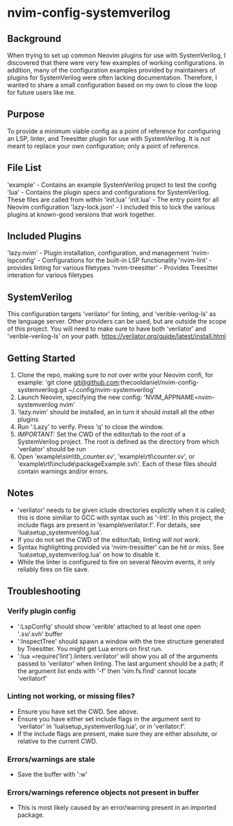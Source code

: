 # nvim-config-systemverilog

## Background
When trying to set up common Neovim plugins for use with SystemVerilog, I discovered that there were very few examples of working configurations. in addition, many of the configuration examples provided by maintainers of plugins for SystemVerilog were often lacking documentation. Therefore, I wanted to share a small configuration based on my own to close the loop for future users like me.  

## Purpose
To provide a minimum viable config as a point of reference for configuring an LSP, linter, and Treesitter plugin for use with SystemVerilog. It is *not* meant to replace your own configuration; only a point of reference.  

## File List
'example' - Contains an example SystemVerilog project to test the config
'lua' - Contains the plugin specs and configurations for SystemVerilog. These files are called from within 'init.lua'
'init.lua' - The entry point for all Neovim configuration
'lazy-lock.json' - I included this to lock the various plugins at known-good versions that work together.

## Included Plugins
'lazy.nvim' - Plugin installation, configuration, and management
'nvim-lspconfig' - Configurations for the built-in LSP functionality
'nvim-lint' - provides linting for various filetypes
'nvim-treesitter' - Provides Treesitter interation for various filetypes

## SystemVerilog
This configuration targets 'verilator' for linting, and 'verible-verilog-ls' as the language server. Other providers can be used, but are outside the scope of this project. You will need to make sure to have both 'verilator' and 'verible-verilog-ls' on your path. https://verilator.org/guide/latest/install.html 

 ## Getting Started
1. Clone the repo, making sure *to not* over write your Neovim confi, for example: 'git clone git@github.com:thecooldaniel/nvim-config-systemverilog.git ~/.config/nvim-systemverilog'
2. Launch Neovim, specifying the new config: 'NVIM_APPNAME=nvim-systemverilog nvim'
3. 'lazy.nvim' should be installed, an in turn it should install all the other plugins
4. Run ':Lazy' to verify. Press 'q' to close the window.
5. *IMPORTANT:* Set the CWD of the editor/tab to the root of a SystemVerilog project. The root is defined as the directory from which 'verilator' should be run
6. Open 'example\sim\tb_counter.sv', 'example\rtl\counter.sv', or 'example\rtl\include\packageExample.svh'. Each of these files should contain warnings and/or errors.

## Notes
- 'verilator' needs to be given iclude directories explicitly when it is called; this is done similiar to GCC with syntax such as '-Irtl'. In this project, the include flags are present in 'example\verilator.f'. For details, see 'lua\setup_systemverilog.lua'.
- If you do not set the CWD of the editor/tab, linting *will not work*.
- Syntax highlighting provided via 'nvim-tressitter' can be hit or miss. See 'lua\setup_systemverilog.lua' on how to disable it.
- While the linter is configured to fire on several Neovim events, it only reliably fires on file save.

## Troubleshooting
### Verify plugin config
- ':LspConfig' should show 'verible' attached to at least one open '*.sv/*.svh' buffer
- ':InspectTree' should spawn a window with the tree structure generated by Treesitter. You might get Lua errors on first run.
- ':lua =require('lint').linters.verilator' will show you all of the arguments passed to 'verilator' when linting. The last argument should be a path; if the argument list ends with '-f' then 'vim.fs.find' cannot locate 'verilatorf'

### Linting not working, or missing files?
- Ensure you have set the CWD. See above.
- Ensure you have either set include flags in the argument sent to 'verilator' in 'lua\setup_systemverilog.lua', or in 'verilator.f'. 
- If the include flags are present, make sure they are either absolute, or relative to the current CWD.

### Errors/warnings are stale
- Save the buffer with ':w'

### Errors/warnings reference objects not present in buffer
- This is most likely caused by an error/warning present in an imported package.



